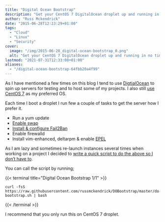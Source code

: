 ```yaml
---
title: "Digital Ocean Bootstrap"
description: "Get your CentOS 7 DigitalOcean droplet up and running in no time! Learn how to perform essential tasks for a smooth deployment."
author: "Russ Mckendrick"
date: "2015-06-28T12:23:29+01:00"
tags:
  - "Cloud"
  - "Linux"
  - "Security"
cover:
  image: "/img/2015-06-28_digital-ocean-bootstrap_0.png"
  alt: "Get your CentOS 7 DigitalOcean droplet up and running in no time! Learn how to perform essential tasks for a smooth deployment."
lastmod: "2021-07-31T12:33:08+01:00"
aliases:
  - "/digital-ocean-bootstrap-64fbb20a4f99"
---
```


As I have mentioned a few times on this blog I tend to use [DigtialOcean](https://www.digitalocean.com/?refcode=52ec4dc3647e) to spin up servers for testing and to host some of my projects. I also still [use CentOS 7](/2014/08/03/am-i-an-operating-system-snob/ "Am I an Operating System snob?") as my preferred OS.

Each time I boot a droplet I run few a couple of tasks to get the server how I prefer it.

- Run a yum update
- [Enable swap](/2015/03/08/migration-of-server-swap-space/ "Migration of Server & Swap Space")
- [Install & configure Fail2Ban](/2015/03/29/fail2ban-on-centos-7/ "Fail2Ban on CentOS 7")
- Enable firewalld
- Install vim-enhanced, deltarpm & enable [EPEL](https://fedoraproject.org/wiki/EPEL "EPEL")

As I am lazy and sometimes re-launch instances several times when working on a project I decided to [write a quick script to do the above so I don’t have to](https://github.com/russmckendrick/DOBootstrap/blob/master/do-bootstrap.sh).

You can call the script by running;

{{< terminal title="Digital Ocean Bootstrap 1/1" >}}
```
curl -fsS https://raw.githubusercontent.com/russmckendrick/DOBootstrap/master/do-bootstrap.sh | bash
```
{{< /terminal >}}

I recommend that you only run this on CentOS 7 droplet.
